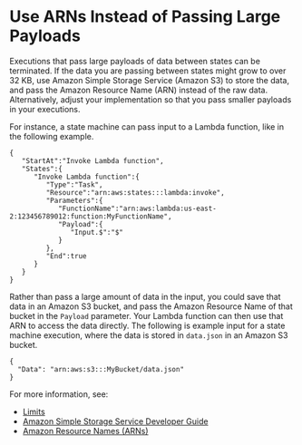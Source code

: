 # Use ARNs Instead of Passing Large Payloads<a name="avoid-exec-failures"></a>

Executions that pass large payloads of data between states can be terminated\. If the data you are passing between states might grow to over 32 KB, use Amazon Simple Storage Service \(Amazon S3\) to store the data, and pass the Amazon Resource Name \(ARN\) instead of the raw data\. Alternatively, adjust your implementation so that you pass smaller payloads in your executions\.

For instance, a state machine can pass input to a Lambda function, like in the following example\.

```
{  
   "StartAt":"Invoke Lambda function",
   "States":{  
      "Invoke Lambda function":{  
         "Type":"Task",
         "Resource":"arn:aws:states:::lambda:invoke",
         "Parameters":{  
            "FunctionName":"arn:aws:lambda:us-east-2:123456789012:function:MyFunctionName",
            "Payload":{  
               "Input.$":"$"
            }
         },
         "End":true
      }
   }
}
```

Rather than pass a large amount of data in the input, you could save that data in an Amazon S3 bucket, and pass the Amazon Resource Name of that bucket in the `Payload` parameter\. Your Lambda function can then use that ARN to access the data directly\. The following is example input for a state machine execution, where the data is stored in `data.json` in an Amazon S3 bucket\.

```
{
  "Data": "arn:aws:s3:::MyBucket/data.json"
}
```

For more information, see:
+ [Limits](limits.md)
+ [Amazon Simple Storage Service Developer Guide](https://docs.aws.amazon.com/AmazonS3/latest/dev/)
+ [Amazon Resource Names \(ARNs\)](https://docs.aws.amazon.com/general/latest/gr/aws-arns-and-namespaces.html)
